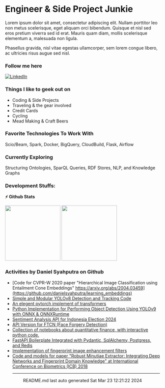 # Engineer & Side Project Junkie

Lorem ipsum dolor sit amet, consectetur adipiscing elit. Nullam porttitor leo non metus scelerisque, eget aliquam orci bibendum. Quisque et nisl sed eros pretium viverra sed id erat. Mauris quam diam, mollis scelerisque elementum a, malesuada non ligula. 

Phasellus gravida, nisl vitae egestas ullamcorper, sem lorem congue libero, ac ultricies risus augue sed nisl.

### Follow me here
<a href="https://www.linkedin.com/in/danielsyahputra" target="_blank"><img alt="LinkedIn" src="https://img.shields.io/badge/linkedin-%230077B5.svg?&style=for-the-badge&logo=linkedin&logoColor=white" /></a>

### Things I like to geek out on
 - Coding & Side Projects
 - Traveling & the gear involved
 - Credit Cards
 - Cycling
 - Mead Making & Craft Beers


### Favorite Technologies To Work With
Scio/Beam, Spark, Docker, BigQuery, CloudBuild, Flask, Airflow

### Currently Exploring
Structuring Ontologies, SparQL Queries, RDF Stores, NLP, and Knowledge Graphs 

### Development Stuffs:

<b>⚡ Github Stats</b>
<p float="left">
<img height="180em" src="https://github-readme-stats.vercel.app/api?username=danielsyahputra&show_icons=true&hide_border=true&&count_private=true&include_all_commits=true" /> 
<img height="180em" src="https://github-readme-stats.vercel.app/api/top-langs/?username=danielsyahputra&hide=javascript,css,scss,HTML,jupyter%20notebook&show_icons=true&hide_border=true&layout=compact&langs_count=8"/>
</p>

### Activities by Daniel Syahputra on Github
 - [Code for CVPR-W 2020 paper "Hierarchical Image Classification using Entailment Cone Embeddings" https://arxiv.org/abs/2004.03459](https://github.com/danielsyahputra/learning_embeddings)
 - [Simple and Modular YOLOv8 Detection and Tracking Code](https://github.com/danielsyahputra/yolov8-onnx)
 - [An elegent pytorch implement of transformers](https://github.com/danielsyahputra/bert4torch)
 - [Python Implementation for Performing Object Detection Using YOLOv9 with ONNX &amp; ONNXRuntime](https://github.com/danielsyahputra/yolov9-onnx)
 - [Sentiment Analysis API for Indonesia Election 2024](https://github.com/danielsyahputra/Pilpres2024API)
 - [API Version for FTCN (Face Forgery Detection)](https://github.com/danielsyahputra/FTCN-API)
 - [Collection of notebooks about quantitative finance, with interactive python code.](https://github.com/danielsyahputra/Financial-Models-Numerical-Methods)
 - [FastAPI Boilerplate Integrated with Pydantic, SqlAlchemy, Postgress, and Redis](https://github.com/danielsyahputra/FastAPI-boilerplate)
 - [Implementation of fingerprint image enhancement filters](https://github.com/danielsyahputra/fingerprints)
 - [Code and models for paper "Robust Minutiae Extractor: Integrating Deep Networks and Fingerprint Domain Knowledge" at International Conference on Biometrics (ICB) 2018](https://github.com/danielsyahputra/MinutiaeNet)<hr>
<div align="center">
README.md last auto generated Sat Mar 23 12:21:22 2024
<br>
</div>